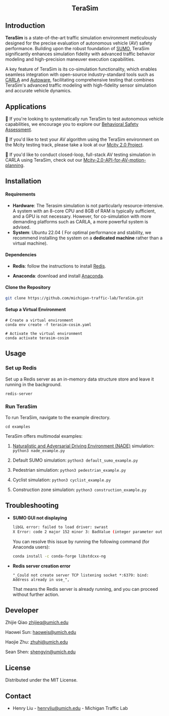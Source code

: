 <!-- PROJECT LOGO -->
<p align="center">
  <h2 align="center">TeraSim</h2>
  <p align="center">
  </p>
</p>

## Introduction

**TeraSim** is a state-of-the-art traffic simulation environment meticulously designed for the precise evaluation of autonomous vehicle (AV) safety performance. Building upon the robust foundation of [SUMO](https://eclipse.dev/sumo/), TeraSim significantly enhances simulation fidelity with advanced traffic behavior modeling and high-precision maneuver execution capabilities.

A key feature of TeraSim is its co-simulation functionality, which enables seamless integration with open-source industry-standard tools such as [CARLA](https://carla.org/) and [Autoware](https://autoware.org/), facilitating comprehensive testing that combines TeraSim's advanced traffic modeling with high-fidelity sensor simulation and accurate vehicle dynamics.

## Applications

🌟 If you're looking to systematically run TeraSim to test autonomous vehicle capabilities, we encourage you to explore our [Behavioral Safety Assessment](https://github.com/michigan-traffic-lab/Behavioral-Safety-Assessment/tree/main).


🌟 If you'd like to test your AV algorithm using the TeraSim environment on the Mcity testing track, please take a look at our [Mcity 2.0 Project](https://mcity.umich.edu/what-we-do/mcity-test-facility/remote-access/).


🌟 If you'd like to conduct closed-loop, full-stack AV testing simulation in CARLA using TeraSim, check out our [Mcity-2.0-API-for-AV-motion-planning](https://github.com/michigan-traffic-lab/Mcity-2.0-API-for-AV-motion-planning).


## Installation

#### Requirements

- __Hardware__: The Terasim simulation is not particularly resource-intensive. A system with an 8-core CPU and 8GB of RAM is typically sufficient, and a GPU is not necessary. However, for co-simulation with more demanding platforms such as CARLA, a more powerful system is advised.
- __System__: Ubuntu 22.04 (
For optimal performance and stability, we recommend installing the system on a **dedicated machine** rather than a virtual machine).

#### Dependencies

- __Redis__: follow the instructions to install [Redis](https://redis.io/docs/latest/operate/oss_and_stack/install/install-redis/install-redis-on-linux/).


- __Anaconda__: download and install [Anaconda](https://www.anaconda.com/download/success).


#### Clone the Repository
```bash
git clone https://github.com/michigan-traffic-lab/TeraSim.git
```

#### Setup a Virtual Environment
```
# Create a virtual environment
conda env create -f terasim-cosim.yaml

# Activate the virtual environment
conda activate terasim-cosim
```

## Usage

### Set up Redis
Set up a Redis server as an in-memory data structure store and leave it running in the background.

```
redis-server
```
### Run TeraSim

To run TeraSim, navigate to the example directory.
```
cd examples
```

TeraSim offers multimodal examples:

1. [Naturalistic and Adversarial Driving Environment (NADE)](https://www.nature.com/articles/s41467-021-21007-8) simulation: `python3 nade_example.py`

2. Default SUMO simulation: `python3 default_sumo_example.py`

3. Pedestrian simulation: `python3 pedestrian_example.py`

4. Cyclist simulation: `python3 cyclist_example.py`

5. Construction zone simulation: `python3 construction_example.py`

## Troubleshooting

- **SUMO GUI not displaying**
    ```bash
    libGL error: failed to load driver: swrast
    X Error: code 2 major 152 minor 3: BadValue (integer parameter out of range for operation)
    ```
    You can resolve this issue by running the following command (for Anaconda users):
    ```bash
    conda install -c conda-forge libstdcxx-ng
    ```
- **Redis server creation error**
    ``` 
    "_Could not create server TCP listening socket *:6379: bind: Address already in use_",
    ```
    That means the Redis server is already running, and you can proceed without further action.

## Developer

Zhijie Qiao zhijieq@umich.edu

Haowei Sun: haoweis@umich.edu

Haojie Zhu: zhuhj@umich.edu

Sean Shen: shengyin@umich.edu

## License

Distributed under the MIT License.

## Contact

- Henry Liu - henryliu@umich.edu - Michigan Traffic Lab


